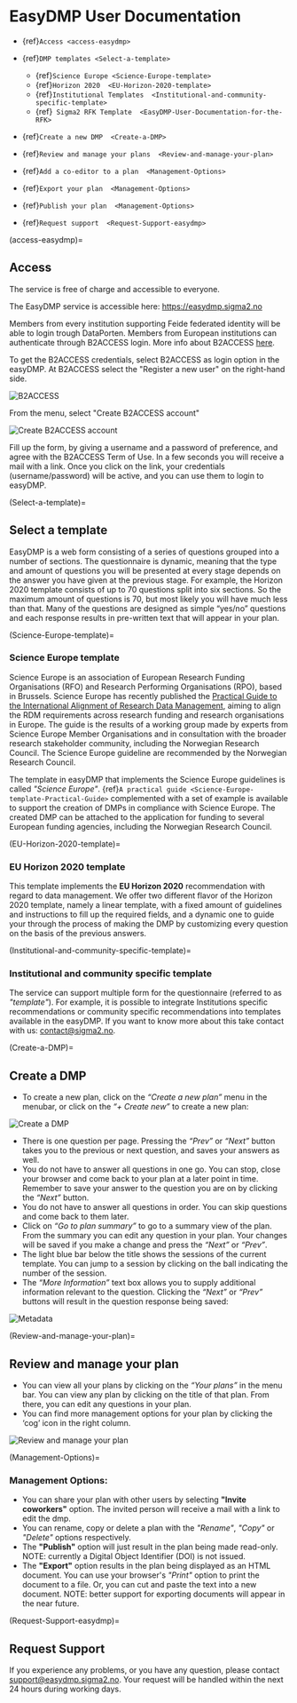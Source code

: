
# EasyDMP User Documentation



- {ref}`Access <access-easydmp>`
- {ref}`DMP templates <Select-a-template>`
  - {ref}`Science Europe <Science-Europe-template>`
  - {ref}`Horizon 2020  <EU-Horizon-2020-template>`
  - {ref}`Institutional Templates  <Institutional-and-community-specific-template>`
  - {ref}` Sigma2 RFK Template  <EasyDMP-User-Documentation-for-the-RFK>`
  
- {ref}`Create a new DMP  <Create-a-DMP>`
- {ref}`Review and manage your plans  <Review-and-manage-your-plan>`
- {ref}`Add a co-editor to a plan  <Management-Options>`
- {ref}`Export your plan  <Management-Options>`
- {ref}`Publish your plan  <Management-Options>`
- {ref}`Request support  <Request-Support-easydmp>`


(access-easydmp)=
## Access

The service is free of charge and accessible to everyone.

The EasyDMP service is accessible here: <https://easydmp.sigma2.no>

Members from every institution supporting Feide federated identity will be able to login trough DataPorten. Members from European institutions can authenticate through B2ACCESS login. More info about B2ACCESS [here](https://www.eudat.eu/services/b2access). 

To get the B2ACCESS credentials, select B2ACCESS as login option in the easyDMP. At B2ACCESS select the "Register a new user" on the right-hand side. 

![B2ACCESS](imgs/b2access1.png "B2ACCESS")


From the menu, select "Create B2ACCESS account"

![Create B2ACCESS account](imgs/b2access2.png "Create B2ACCESS account")

Fill up the form, by giving a username and a password of preference, and agree with the B2ACCESS Term of Use. In a few seconds you will receive a mail with a link. Once you click on the link, your credentials (username/password) will be active, and you can use them to login to easyDMP.

(Select-a-template)=
## Select a template

EasyDMP is a web form consisting of a series of questions grouped into a number of sections.  The questionnaire is dynamic, meaning that the type and amount of questions you will be presented at every stage depends on the answer you have given at the previous stage.  For example, the Horizon 2020 template consists of up to 70 questions split into six sections. So the maximum amount of questions is 70, but most likely you will have much less than that. Many of the questions are designed as simple “yes/no” questions and each response results in pre-written text that will appear in your plan.

(Science-Europe-template)= 
### Science Europe template

Science Europe is an association of European Research Funding Organisations (RFO) and Research Performing Organisations (RPO), based in Brussels. Science Europe has recently published the [Practical Guide to the International Alignment of Research Data Management](https://www.scienceeurope.org/our-resources/practical-guide-to-the-international-alignment-of-research-data-management/), aiming to align the RDM requirements across research funding and research organisations in Europe. The guide is the results of a working group made by experts from Science Europe Member Organisations and in consultation with the broader research stakeholder community, including the Norwegian Research Council. The Science Europe guideline are recommended by the Norwegian Research Council. 

The template in easyDMP that implements the Science Europe guidelines is called *"Science Europe"*. {ref}`A practical guide <Science-Europe-template-Practical-Guide>`  complemented with a set of example is available to support the creation of  DMPs in compliance with Science Europe. The created DMP can be attached to the application for funding to several European funding agencies, including the Norwegian Research Council.  

(EU-Horizon-2020-template)=
### EU Horizon 2020 template

This template implements the **EU Horizon 2020** recommendation with regard to data management. We offer two different flavor of the Horizon 2020 template, namely a linear template, with a fixed amount of guidelines and instructions to fill up the required fields, and a dynamic one to guide your through the process of making the DMP by customizing every question on the basis of the previous answers. 

(Institutional-and-community-specific-template)=
### Institutional and community specific template

The service can support multiple form for the questionnaire (referred to as *"template"*). For example, it is possible to integrate Institutions specific recommendations or community specific recommendations into templates available in the easyDMP.  If you want to know more about this take contact with us: <contact@sigma2.no>.

(Create-a-DMP)=
## Create a DMP
- To create a new plan, click on the *“Create a new plan”* menu in the menubar, or click on the *“+ Create new”* to create a new plan:

![Create a DMP](imgs/yourplans.png "Create a DMP")


- There is one question per page. Pressing the *“Prev”* or *“Next”* button takes you to the previous or next question, and saves your answers as well.
- You do not have to answer all questions in one go. You can stop, close your browser and come back to your plan at a later point in time. Remember to save your answer to the question you are on by clicking the *“Next”* button.
- You do not have to answer all questions in order. You can skip questions and come back to them later.
- Click on *“Go to plan summary”* to go to a summary view of the plan. From the summary you can edit any question in your plan. Your changes will be saved if you make a change and press the *“Next”* or *“Prev”*.
- The light blue bar below the title shows the sessions of the current template. You can jump to a session by clicking on the ball indicating the number of the session.
- The *“More Information”* text box allows you to supply additional information relevant to the question. Clicking the *“Next”* or *“Prev”* buttons will result in the question response being saved:


![Metadata](imgs/plan3.png "Metadata")


(Review-and-manage-your-plan)= 
## Review and manage your plan

- You can view all your plans by clicking on the *“Your plans”* in the menu bar. You can view any plan by clicking on the title of that plan. From there, you can edit any questions in your plan.
- You can find more management options for your plan by clicking the ‘cog’ icon in the right column.



![Review and manage your plan](imgs/yourplans2.png "Review and manage your plan")


(Management-Options)=
### Management Options:
- You can share your plan with other users by selecting **"Invite coworkers"** option. The invited person will receive a mail with a link to edit the dmp.
- You can rename, copy or delete a plan with the *"Rename"*, *"Copy"* or *"Delete"* options respectively.
- The **"Publish"** option will just result in the plan being made read-only. NOTE: currently a Digital Object Identifier (DOI) is not issued.
- The **"Export"** option results in the plan being displayed as an HTML document. You can use your browser's *"Print"* option to print the document to a file. Or, you can cut and paste the text into a new document. 
    NOTE: better support for exporting documents will appear in the near future.


(Request-Support-easydmp)=  
## Request Support

If you experience any problems, or you have any question, please contact <support@easydmp.sigma2.no>.
Your request will be handled within the next 24 hours during working days.

 